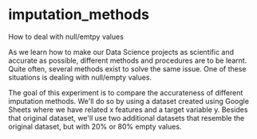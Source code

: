 # imputation_methods
How to deal with null/emtpy values

As we learn how to make our Data Science projects as scientific and accurate as possible, different methods and procedures are to be learnt. Quite often, several methods exist to solve the same issue. One of these situations is dealing with null/empty values.

The goal of this experiment is to compare the accurateness of different imputation methods. We'll do so by using a dataset created using Google Sheets where we have related x features and a target variable y. Besides that original dataset, we'll use two additional datasets that resemble the original dataset, but with 20% or 80% empty values.
